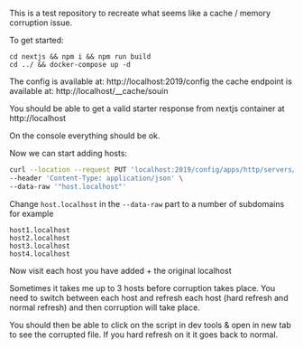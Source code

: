 This is a test repository to recreate what seems like a cache / memory corruption issue.

To get started:

```
cd nextjs && npm i && npm run build
cd ../ && docker-compose up -d
```

The config is available at: http://localhost:2019/config
the cache endpoint is available at: http://localhost/__cache/souin

You should be able to get a valid starter response from nextjs container at http://localhost

On the console everything should be ok.

Now we can start adding hosts:

```bash
curl --location --request PUT 'localhost:2019/config/apps/http/servers/srv0/routes/0/match/0/host/0' \
--header 'Content-Type: application/json' \
--data-raw '"host.localhost"'
```

Change `host.localhost` in the `--data-raw` part to a number of subdomains for example

```
host1.localhost
host2.localhost
host3.localhost
host4.localhost
```

Now visit each host you have added + the original localhost 

Sometimes it takes me up to 3 hosts before corruption takes place. You need to switch between each host and refresh each host (hard refresh and normal refresh) and then
corruption will take place.

You should then be able to click on the script in dev tools & open in new tab to see the corrupted file. If you hard refresh on it
it goes back to normal.